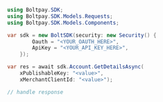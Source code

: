 <!-- Start SDK Example Usage [usage] -->
```csharp
using Boltpay.SDK;
using Boltpay.SDK.Models.Requests;
using Boltpay.SDK.Models.Components;

var sdk = new BoltSDK(security: new Security() {
        Oauth = "<YOUR_OAUTH_HERE>",
        ApiKey = "<YOUR_API_KEY_HERE>",
    });

var res = await sdk.Account.GetDetailsAsync(
    xPublishableKey: "<value>",
    xMerchantClientId: "<value>");

// handle response
```
<!-- End SDK Example Usage [usage] -->